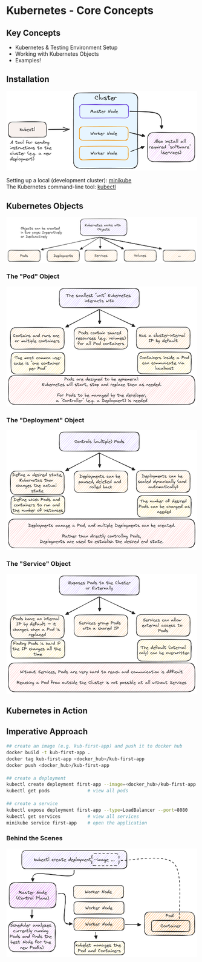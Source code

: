 # Kubernetes - Core Concepts

## Key Concepts

- Kubernetes & Testing Environment Setup
- Working with Kubernetes Objects
- Examples!

## Installation

![installation](./docs/installation.excalidraw.png)

Setting up a local (development cluster): [minikube](https://minikube.sigs.k8s.io/docs/)<br />
The Kubernetes command-line tool: [kubectl](https://kubernetes.io/docs/tasks/tools/#kubectl)

## Kubernetes Objects

![kubernetes objects](./docs/objects.excalidraw.png)

### The "Pod" Object

![pod objects](./docs/pod.excalidraw.png)

### The "Deployment" Object

![deployment object](./docs/deployment.excalidraw.png)

### The "Service" Object

![service object](./docs/service.excalidraw.png)

## Kubernetes in Action

## Imperative Approach

```bash
## create an image (e.g. kub-first-app) and push it to docker hub
docker build -t kub-first-app .
docker tag kub-first-app <docker_hub>/kub-first-app
docker push <docker_hub>/kub-first-app

## create a deployment
kubectl create deployment first-app --image=<docker_hub>/kub-first-app
kubectl get pods              # view all pods

## create a service
kubectl expose deployment first-app --type=LoadBalancer --port=8080
kubectl get services          # view all services
minikube service first-app    # open the application
```

### Behind the Scenes

![behind the scenes](./docs/behind-the-scenes.excalidraw.png)
